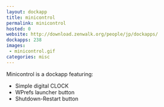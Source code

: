 ```yaml
---
layout: dockapp
title: minicontrol
permalink: minicontrol
hosted: 0
website: http://download.zenwalk.org/people/jp/dockapps/
dockapps: 238
images:
 - minicontrol.gif
categories: misc
---
```

Minicontrol is a dockapp featuring:

- Simple digital CLOCK
- WPrefs launcher button
- Shutdown-Restart button